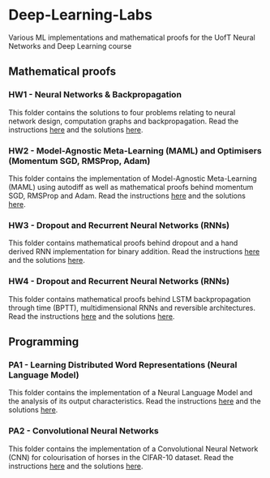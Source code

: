 # Deep-Learning-Labs
Various ML implementations and mathematical proofs for the UofT Neural Networks and Deep Learning course

## Mathematical proofs

### HW1 - Neural Networks & Backpropagation

This folder contains the solutions to four problems relating to neural network design, computation graphs and backpropagation. Read the instructions [here](https://github.com/PsiPhiTheta/Deep-Learning-Labs/blob/master/math/hw1/Instructions.pdf) and the solutions [here](https://github.com/PsiPhiTheta/Deep-Learning-Labs/blob/master/math/hw1/Solutions.pdf).

### HW2 - Model-Agnostic Meta-Learning (MAML) and Optimisers (Momentum SGD, RMSProp, Adam)

This folder contains the implementation of Model-Agnostic Meta-Learning (MAML) using autodiff as well as mathematical proofs behind momentum SGD, RMSProp and Adam. Read the instructions [here](https://github.com/PsiPhiTheta/Deep-Learning-Labs/blob/master/math/hw2/Instructions.pdf) and the solutions [here](https://github.com/PsiPhiTheta/Deep-Learning-Labs/blob/master/math/hw2/Solutions.pdf). 

### HW3 - Dropout and Recurrent Neural Networks (RNNs)

This folder contains mathematical proofs behind dropout and a hand derived RNN implementation for binary addition. Read the instructions [here](https://github.com/PsiPhiTheta/Deep-Learning-Labs/blob/master/math/hw3/Instructions.pdf) and the solutions [here](https://github.com/PsiPhiTheta/Deep-Learning-Labs/blob/master/math/hw3/Solutions.pdf). 

### HW4 - Dropout and Recurrent Neural Networks (RNNs)

This folder contains mathematical proofs behind LSTM backpropagation through time (BPTT), multidimensional RNNs and reversible architectures. Read the instructions [here](https://github.com/PsiPhiTheta/Deep-Learning-Labs/blob/master/math/hw4/Instructions.pdf) and the solutions [here](https://github.com/PsiPhiTheta/Deep-Learning-Labs/blob/master/math/hw4/Solutions.pdf). 

## Programming

### PA1 - Learning Distributed Word Representations (Neural Language Model)

This folder contains the implementation of a Neural Language Model and the analysis of its output characteristics. Read the instructions [here](https://github.com/PsiPhiTheta/Deep-Learning-Labs/blob/master/src/pa1/Instructions.pdf) and the solutions [here](https://github.com/PsiPhiTheta/Deep-Learning-Labs/blob/master/src/pa1/Solutions.pdf).

### PA2 - Convolutional Neural Networks

This folder contains the implementation of a Convolutional Neural Network (CNN) for colourisation of horses in the CIFAR-10 dataset. Read the instructions [here](https://github.com/PsiPhiTheta/Deep-Learning-Labs/blob/master/src/pa2/Instructions.pdf) and the solutions [here](https://github.com/PsiPhiTheta/Deep-Learning-Labs/blob/master/src/pa2/Solutions.pdf).
